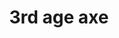 ---
layout: item
title: 3rd age axe
item-id: 20011
datatable: true
id: 20011
name: "3rd age axe"
members: true
lowalch: 22000
highalch: 33000
examine: "A beautifully crafted axe, shaped by ancient smiths."
monsters:
  - id: 8633
    name: "The Mimic"
    members: true
    combat_level: 186
    wiki_url: "https://oldschool.runescape.wiki/w/The_Mimic"
    drops:
      - quantity: "1"
        rarity: 0.00019069412662090009
        drop_requirements: null
---